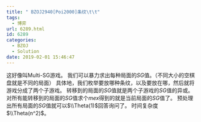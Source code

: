 ```yaml
---
title: " BZOJ2940[Poi2000]条纹\t\t"
tags:
  - 博弈
url: 6289.html
id: 6289
categories:
  - BZOJ
  - Solution
date: 2019-02-01 15:46:47
---
```


这好像叫Multi-SG游戏。 我们可以暴力求出每种局面的$SG$值。（不同大小的空棋盘就是不同的局面） 具体地，我们枚举要放哪种条纹，以及要放在哪，然后就将游戏分成了两个子游戏。 转移到的局面的$SG$值就是两个子游戏的$SG$值的异或。 对所有能转移到的局面的$SG$值求个$mex$得到的就是当前局面的$SG$值了。 预处理出所有局面的$SG$值就可以$\\Theta(1)​$回答询问了。 时间复杂度$\\Theta(n^2)$。